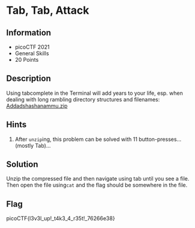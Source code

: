 # Tab, Tab, Attack

## Information

- picoCTF 2021
- General Skills
- 20 Points

## Description

Using tabcomplete in the Terminal will add years to your life, esp. when dealing with long rambling directory structures and filenames: [Addadshashanammu.zip](https://mercury.picoctf.net/static/fe16c756149cfa85f23e73cd9dbd6a25/Addadshashanammu.zip)

## Hints

1. After `unzip`ing, this problem can be solved with 11 button-presses...(mostly Tab)...

## Solution

Unzip the compressed file and then navigate using tab until you see a file. Then open the file using`cat` and the flag should be somewhere in the file.

## Flag

picoCTF{l3v3l_up!\_t4k3_4_r35t!\_76266e38}
